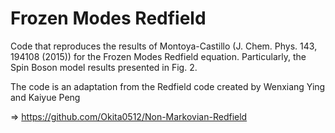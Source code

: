 # Frozen Modes Redfield
Code that reproduces the results of Montoya-Castillo (J. Chem. Phys. 143, 194108 (2015)) for the Frozen Modes Redfield equation. Particularly, the Spin Boson model results presented in Fig. 2.

The code is an adaptation from the Redfield code created by Wenxiang Ying and Kaiyue Peng

$\Rightarrow$ https://github.com/Okita0512/Non-Markovian-Redfield
